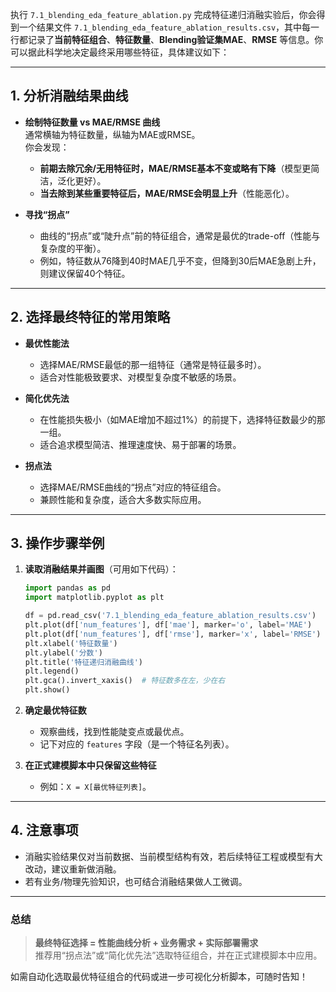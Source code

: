 执行 `7.1_blending_eda_feature_ablation.py` 完成特征递归消融实验后，你会得到一个结果文件 `7.1_blending_eda_feature_ablation_results.csv`，其中每一行都记录了**当前特征组合**、**特征数量**、**Blending验证集MAE**、**RMSE** 等信息。你可以据此科学地决定最终采用哪些特征，具体建议如下：

---

## 1. **分析消融结果曲线**

- **绘制特征数量 vs MAE/RMSE 曲线**  
  通常横轴为特征数量，纵轴为MAE或RMSE。  
  你会发现：  
  - **前期去除冗余/无用特征时，MAE/RMSE基本不变或略有下降**（模型更简洁，泛化更好）。
  - **当去除到某些重要特征后，MAE/RMSE会明显上升**（性能恶化）。

- **寻找“拐点”**  
  - 曲线的“拐点”或“陡升点”前的特征组合，通常是最优的trade-off（性能与复杂度的平衡）。
  - 例如，特征数从76降到40时MAE几乎不变，但降到30后MAE急剧上升，则建议保留40个特征。

---

## 2. **选择最终特征的常用策略**

- **最优性能法**  
  - 选择MAE/RMSE最低的那一组特征（通常是特征最多时）。
  - 适合对性能极致要求、对模型复杂度不敏感的场景。

- **简化优先法**  
  - 在性能损失极小（如MAE增加不超过1%）的前提下，选择特征数最少的那一组。
  - 适合追求模型简洁、推理速度快、易于部署的场景。

- **拐点法**  
  - 选择MAE/RMSE曲线的“拐点”对应的特征组合。
  - 兼顾性能和复杂度，适合大多数实际应用。

---

## 3. **操作步骤举例**

1. **读取消融结果并画图**（可用如下代码）：

    ```python
    import pandas as pd
    import matplotlib.pyplot as plt

    df = pd.read_csv('7.1_blending_eda_feature_ablation_results.csv')
    plt.plot(df['num_features'], df['mae'], marker='o', label='MAE')
    plt.plot(df['num_features'], df['rmse'], marker='x', label='RMSE')
    plt.xlabel('特征数量')
    plt.ylabel('分数')
    plt.title('特征递归消融曲线')
    plt.legend()
    plt.gca().invert_xaxis()  # 特征数多在左，少在右
    plt.show()
    ```

2. **确定最优特征数**  
   - 观察曲线，找到性能陡变点或最优点。
   - 记下对应的 `features` 字段（是一个特征名列表）。

3. **在正式建模脚本中只保留这些特征**  
   - 例如：`X = X[最优特征列表]`。

---

## 4. **注意事项**

- 消融实验结果仅对当前数据、当前模型结构有效，若后续特征工程或模型有大改动，建议重新做消融。
- 若有业务/物理先验知识，也可结合消融结果做人工微调。

---

### 总结

> **最终特征选择 = 性能曲线分析 + 业务需求 + 实际部署需求**  
> 推荐用“拐点法”或“简化优先法”选取特征组合，并在正式建模脚本中应用。

如需自动化选取最优特征组合的代码或进一步可视化分析脚本，可随时告知！